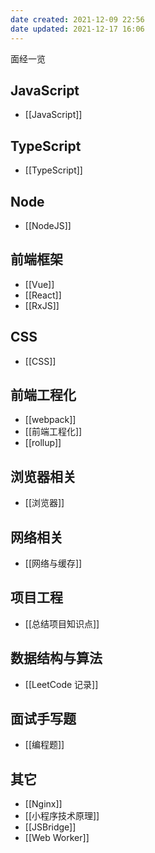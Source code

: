 ```yaml
---
date created: 2021-12-09 22:56
date updated: 2021-12-17 16:06
---
```


面经一览

## JavaScript

- [[JavaScript]]

## TypeScript

- [[TypeScript]]

## Node

- [[NodeJS]]

## 前端框架

- [[Vue]]
- [[React]]
- [[RxJS]]

## CSS

- [[CSS]]

## 前端工程化

- [[webpack]]
- [[前端工程化]]
- [[rollup]]

## 浏览器相关

- [[浏览器]]

## 网络相关

- [[网络与缓存]]

## 项目工程

- [[总结项目知识点]]

## 数据结构与算法

- [[LeetCode 记录]]

## 面试手写题

- [[编程题]]

## 其它

- [[Nginx]]
- [[小程序技术原理]]
- [[JSBridge]]
- [[Web Worker]]
